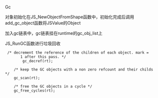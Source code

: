 Gc

对象初始化在JS_NewObjectFromShape函数中，初始化完成后调用add_gc_object函数将JSValue的Object

加入gc链表中，gc链表挂在runtime的gc_obj_list上

JS_RunGC函数进行垃圾回收

```
 /* decrement the reference of the children of each object. mark =
       1 after this pass. */
 		gc_decref(rt);

    /* keep the GC objects with a non zero refcount and their childs */
    gc_scan(rt);

    /* free the GC objects in a cycle */
    gc_free_cycles(rt);
```

